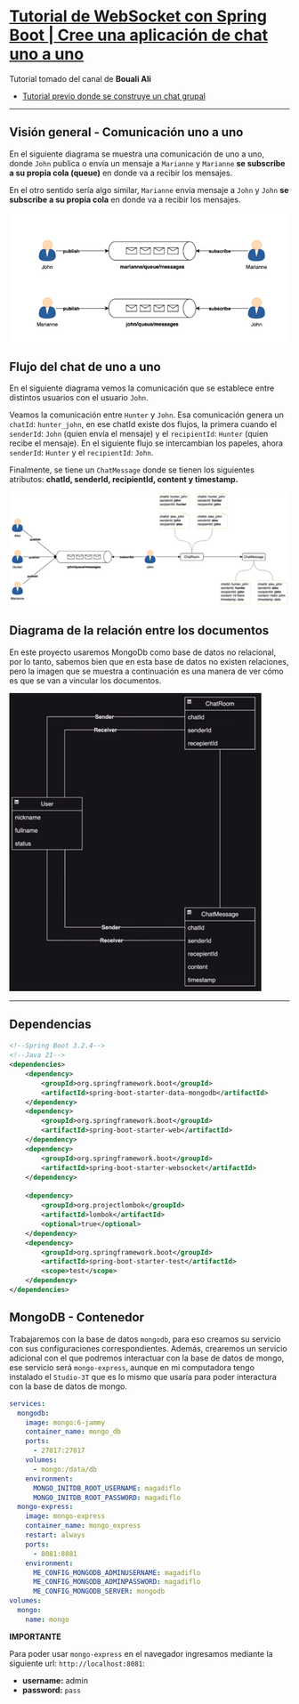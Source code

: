 # [Tutorial de WebSocket con Spring Boot | Cree una aplicación de chat uno a uno](https://www.youtube.com/watch?v=7T-HnTE6v64)

Tutorial tomado del canal de **Bouali Ali**

- [Tutorial previo donde se construye un chat grupal](https://github.com/magadiflo/spring_boot_websocket_chat.git)

---

## Visión general - Comunicación uno a uno

En el siguiente diagrama se muestra una comunicación de uno a uno, donde `John` publica o envía un mensaje a `Marianne`
y `Marianne` **se subscribe a su propia cola (queue)** en donde va a recibir los mensajes.

En el otro sentido sería algo similar, `Marianne` envía mensaje a `John` y `John` **se subscribe a su propia cola** en
donde va a recibir los mensajes.

![01.comunicacion-uno-a-uno.png](./assets/01.comunicacion-uno-a-uno.png)

## Flujo del chat de uno a uno

En el siguiente diagrama vemos la comunicación que se establece entre distintos usuarios con el usuario `John`.

Veamos la comunicación entre `Hunter` y `John`. Esa comunicación genera un `chatId`: `hunter_john`, en ese chatId
existe dos flujos, la primera cuando el `senderId`: `John` (quien envía el mensaje) y el `recipientId`: `Hunter` (quien
recibe el mensaje). En el siguiente flujo se intercambian los papeles, ahora `senderId`: `Hunter` y
el `recipientId`: `John`.

Finalmente, se tiene un `ChatMessage` donde se tienen los siguientes atributos: **chatId, senderId, recipientId, content
y timestamp.**

![02.flujo-chat.png](./assets/02.flujo-chat.png)

## Diagrama de la relación entre los documentos

En este proyecto usaremos MongoDb como base de datos no relacional, por lo tanto, sabemos bien que en esta base de datos
no existen relaciones, pero la imagen que se muestra a continuación es una manera de ver cómo es que se van a
vincular los documentos.

![03.estructura-documentos.png](./assets/03.estructura-documentos.png)

---

## Dependencias

````xml
<!--Spring Boot 3.2.4-->
<!--Java 21-->
<dependencies>
    <dependency>
        <groupId>org.springframework.boot</groupId>
        <artifactId>spring-boot-starter-data-mongodb</artifactId>
    </dependency>
    <dependency>
        <groupId>org.springframework.boot</groupId>
        <artifactId>spring-boot-starter-web</artifactId>
    </dependency>
    <dependency>
        <groupId>org.springframework.boot</groupId>
        <artifactId>spring-boot-starter-websocket</artifactId>
    </dependency>

    <dependency>
        <groupId>org.projectlombok</groupId>
        <artifactId>lombok</artifactId>
        <optional>true</optional>
    </dependency>
    <dependency>
        <groupId>org.springframework.boot</groupId>
        <artifactId>spring-boot-starter-test</artifactId>
        <scope>test</scope>
    </dependency>
</dependencies>
````

## MongoDB - Contenedor

Trabajaremos con la base de datos `mongodb`, para eso creamos su servicio con sus configuraciones correspondientes.
Además, crearemos un servicio adicional con el que podremos interactuar con la base de datos de mongo,
ese servicio será `mongo-express`, aunque en mi computadora tengo instalado el `Studio-3T` que es lo mismo que usaría
para poder interactura con la base de datos de mongo.

````yml
services:
  mongodb:
    image: mongo:6-jammy
    container_name: mongo_db
    ports:
      - 27017:27017
    volumes:
      - mongo:/data/db
    environment:
      MONGO_INITDB_ROOT_USERNAME: magadiflo
      MONGO_INITDB_ROOT_PASSWORD: magadiflo
  mongo-express:
    image: mongo-express
    container_name: mongo_express
    restart: always
    ports:
      - 8081:8081
    environment:
      ME_CONFIG_MONGODB_ADMINUSERNAME: magadiflo
      ME_CONFIG_MONGODB_ADMINPASSWORD: magadiflo
      ME_CONFIG_MONGODB_SERVER: mongodb
volumes:
  mongo:
    name: mongo
````

**IMPORTANTE**

Para poder usar `mongo-express` en el navegador ingresamos mediante la siguiente url: `http://localhost:8081`:

- **username:** admin
- **password:** `pass`